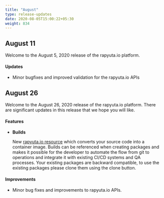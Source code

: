 ```yaml
---
title: "August"
type: release-updates
date: 2020-08-05T15:00:22+05:30
weight: 834
---
```


## August 11

Welcome to the August 5, 2020 release of the rapyuta.io platform.

#### Updates
- Minor bugfixes and improved validation for the rapyuta.io APIs

## August 26
Welcome to the August 26, 2020 release of the rapyuta.io platform. There
are significant updates in this release that we hope you will like.

#### Features
* **Builds**

	New [rapyuta.io resource](/developer-guide/create-software-packages/builds) which converts your source code into a container image.
	Builds can be referenced when creating packages and makes it possible for the developer to automate the flow from git to operations 
	and integrate it with existing CI/CD systems and QA processes. Your existing packages are backward compatible, 
	to use the existing packages please clone them using the clone button.

#### Improvements
	
- Minor bug fixes and improvements to rapyuta.io APIs.